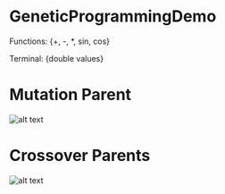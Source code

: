 # GeneticProgrammingDemo

Functions: {+, -, *, sin, cos}

Terminal: {double values}

# Mutation Parent
![alt text](https://user-images.githubusercontent.com/18632073/49324503-62061a00-f561-11e8-80d4-f17b8676c5a7.png)

# Crossover Parents
![alt text](https://user-images.githubusercontent.com/18632073/49324504-629eb080-f561-11e8-833e-c119fac25c13.png)

